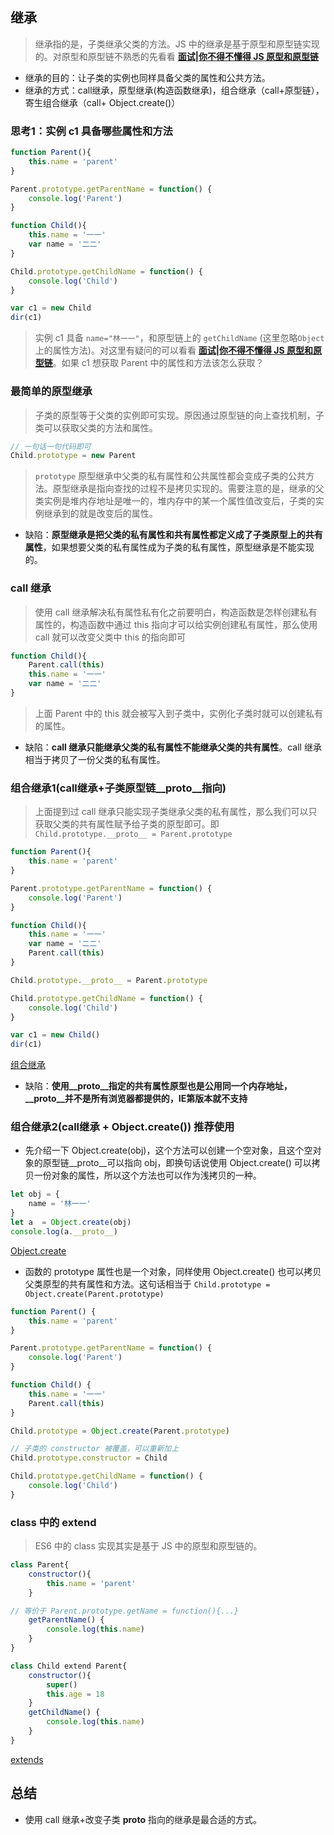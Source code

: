 ## 继承
> 继承指的是，子类继承父类的方法。JS 中的继承是基于原型和原型链实现的。对原型和原型链不熟悉的先看看 **[面试|你不得不懂得 JS 原型和原型链](https://juejin.cn/post/6938590449674223624)** 
* 继承的目的：让子类的实例也同样具备父类的属性和公共方法。
* 继承的方式：call继承，原型继承(构造函数继承)，组合继承（call+原型链），寄生组合继承（call+ Object.create()）


### 思考1：实例 c1 具备哪些属性和方法
``` js
function Parent(){
    this.name = 'parent'
}

Parent.prototype.getParentName = function() {
    console.log('Parent')
}

function Child(){
    this.name = '一一'
    var name = '二二'
}

Child.prototype.getChildName = function() {
    console.log('Child')
}

var c1 = new Child
dir(c1)
```
> 实例 c1 具备 `name="林一一"`，和原型链上的 `getChildName` (这里忽略`Object`上的属性方法)。对这里有疑问的可以看看 __[面试|你不得不懂得 JS 原型和原型链](https://juejin.cn/post/6938590449674223624)__。如果 c1 想获取 Parent 中的属性和方法该怎么获取？

### 最简单的原型继承
> 子类的原型等于父类的实例即可实现。原因通过原型链的向上查找机制，子类可以获取父类的方法和属性。
``` js
// 一句话一句代码即可
Child.prototype = new Parent
```
> `prototype` 原型继承中父类的私有属性和公共属性都会变成子类的公共方法。原型继承是指向查找的过程不是拷贝实现的。需要注意的是，继承的父类实例是堆内存地址是唯一的，堆内存中的某一个属性值改变后，子类的实例继承到的就是改变后的属性。
* 缺陷：**原型继承是把父类的私有属性和共有属性都定义成了子类原型上的共有属性**，如果想要父类的私有属性成为子类的私有属性，原型继承是不能实现的。

### call 继承
> 使用 call 继承解决私有属性私有化之前要明白，构造函数是怎样创建私有属性的，构造函数中通过 this 指向才可以给实例创建私有属性，那么使用 call 就可以改变父类中 this 的指向即可
``` js
function Child(){
    Parent.call(this)
    this.name = '一一'
    var name = '二二'
}
```
> 上面 Parent 中的 this 就会被写入到子类中，实例化子类时就可以创建私有的属性。

* 缺陷：**call 继承只能继承父类的私有属性不能继承父类的共有属性**。call 继承相当于拷贝了一份父类的私有属性。

### 组合继承1(call继承+子类原型链__proto__指向)
> 上面提到过 call 继承只能实现子类继承父类的私有属性，那么我们可以只获取父类的共有属性赋予给子类的原型即可。即`Child.prototype.__proto__ = Parent.prototype` 
``` js
function Parent(){
    this.name = 'parent'
}

Parent.prototype.getParentName = function() {
    console.log('Parent')
}

function Child(){
    this.name = '一一'
    var name = '二二'
    Parent.call(this)
}

Child.prototype.__proto__ = Parent.prototype

Child.prototype.getChildName = function() {
    console.log('Child')
}

var c1 = new Child()
dir(c1)
```
[组合继承](./img/组合继承call和父类原型.jpg)

* 缺陷：**使用__proto__指定的共有属性原型也是公用同一个内存地址，__proto__并不是所有浏览器都提供的，IE第版本就不支持**

### 组合继承2(call继承 + Object.create()) 推荐使用
* 先介绍一下 Object.create(obj)，这个方法可以创建一个空对象，且这个空对象的原型链__proto__可以指向 obj，即换句话说使用 Object.create() 可以拷贝一份对象的属性，所以这个方法也可以作为浅拷贝的一种。
``` js
let obj = {
    name = '林一一'
}
let a  = Object.create(obj)
console.log(a.__proto__)
```
[Object.create](./img/Object.create.jpg)

* 函数的 prototype 属性也是一个对象，同样使用 Object.create() 也可以拷贝父类原型的共有属性和方法。这句话相当于 `Child.prototype = Object.create(Parent.prototype)`
``` js
function Parent() {
    this.name = 'parent'
}

Parent.prototype.getParentName = function() {
    console.log('Parent')
}

function Child() {
    this.name = '一一'
    Parent.call(this)
}

Child.prototype = Object.create(Parent.prototype)

// 子类的 constructor 被覆盖，可以重新加上
Child.prototype.constructor = Child

Child.prototype.getChildName = function() {
    console.log('Child')
}
```

### class 中的 extend
> ES6 中的 class 实现其实是基于 JS 中的原型和原型链的。
``` js
class Parent{
    constructor(){
        this.name = 'parent'
    }

// 等价于 Parent.prototype.getName = function(){...}
    getParentName() {
        console.log(this.name)
    }
}

class Child extend Parent{
    constructor(){
        super()
        this.age = 18
    }
    getChildName() {
        console.log(this.name)
    }
}
```
[extends](./img/classExtends.jpg)

## 总结
* 使用 call 继承+改变子类 __proto__ 指向的继承是最合适的方式。





